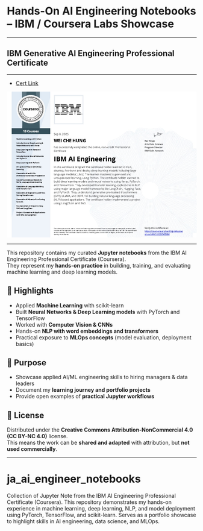 # Hands-On AI Engineering Notebooks – IBM / Coursera Labs Showcase
---

## IBM Generative AI Engineering Professional Certificate
---

- [Cert Link](https://www.credly.com/org/ibm/badge/ibm-generative-ai-engineering-professional-certific)

![IBM Generative AI Certificate](ibm_cert.jpg)

---



This repository contains my curated **Jupyter notebooks** from the IBM AI Engineering Professional Certificate (Coursera).  
They represent my **hands-on practice** in building, training, and evaluating machine learning and deep learning models.

## 🚀 Highlights
- Applied **Machine Learning** with scikit-learn  
- Built **Neural Networks & Deep Learning models** with PyTorch and TensorFlow  
- Worked with **Computer Vision & CNNs**  
- Hands-on **NLP with word embeddings and transformers**  
- Practical exposure to **MLOps concepts** (model evaluation, deployment basics)

## 🎯 Purpose
- Showcase applied AI/ML engineering skills to hiring managers & data leaders  
- Document my **learning journey and portfolio projects**  
- Provide open examples of **practical Jupyter workflows**

## 📜 License
Distributed under the **Creative Commons Attribution-NonCommercial 4.0 (CC BY-NC 4.0)** license.  
This means the work can be **shared and adapted** with attribution, but **not used commercially**.









---

# ja_ai_engineer_notebooks
Collection of Jupyter Note from the IBM AI Engineering Professional Certificate (Coursera). This repository demonstrates my hands-on experience in machine learning, deep learning, NLP, and model deployment using PyTorch, TensorFlow, and scikit-learn. Serves as a portfolio showcase to highlight skills in AI engineering, data science, and MLOps.
